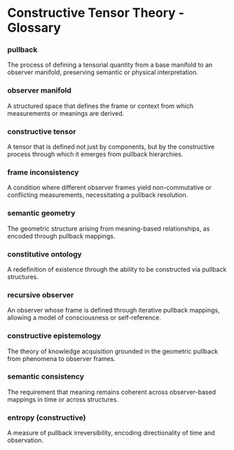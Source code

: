 # Constructive Tensor Theory - Glossary

### pullback
The process of defining a tensorial quantity from a base manifold to an observer manifold, preserving semantic or physical interpretation.

### observer manifold
A structured space that defines the frame or context from which measurements or meanings are derived.

### constructive tensor
A tensor that is defined not just by components, but by the constructive process through which it emerges from pullback hierarchies.

### frame inconsistency
A condition where different observer frames yield non-commutative or conflicting measurements, necessitating a pullback resolution.

### semantic geometry
The geometric structure arising from meaning-based relationships, as encoded through pullback mappings.

### constitutive ontology
A redefinition of existence through the ability to be constructed via pullback structures.

### recursive observer
An observer whose frame is defined through iterative pullback mappings, allowing a model of consciousness or self-reference.

### constructive epistemology
The theory of knowledge acquisition grounded in the geometric pullback from phenomena to observer frames.

### semantic consistency
The requirement that meaning remains coherent across observer-based mappings in time or across structures.

### entropy (constructive)
A measure of pullback irreversibility, encoding directionality of time and observation.

